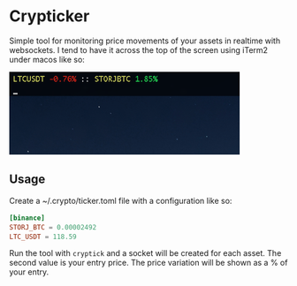 # Crypticker

Simple tool for monitoring price movements of your assets in realtime with websockets. I tend to have it across the top of the screen using iTerm2 under macos like so:

<img src="screenshot.png" alt="go-staticgen" height="150">

## Usage
Create a ~/.crypto/ticker.toml file with a configuration like so:
```toml
[binance]
STORJ_BTC = 0.00002492
LTC_USDT = 118.59
```

Run the tool with `cryptick` and a socket will be created for each asset. The second value is your entry price. The price variation will be shown as a % of your entry.
